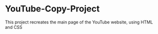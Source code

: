 # YouTube-Copy-Project
This project recreates the main page of the YouTube website, using HTML and CSS

